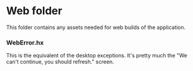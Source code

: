 # Web folder

This folder contains any assets needed for web builds of the application.

### WebError.hx

This is the equivalent of the desktop exceptions. It's pretty much the "We can't continue, you should refresh." screen.